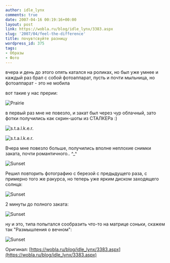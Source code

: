 ```yaml
---
author: idle_lynx
comments: true
date: 2007-04-16 00:19:16+00:00
layout: post
link: https://wobla.ru/blog/idle_lynx/3383.aspx
slug: '2007/04/feel-the-difference'
title: почувтсвуйте разницу
wordpress_id: 375
tags:
- Образы
- Фото
---
```


вчера и день до этого опять катался на роликах, но был уже умнее и каждый раз брал с собой фотоаппарат, пусть и почти мыльница, но фотоаппарат - это не мобила

вот такие у нас прерии:

![Prairie](images/2007/05/011.jpg)

в первый раз мне не повезло, и закат был через чур облачный, зато фотки получились как скрин-шоты из СТАЛКЕРа :)

![s.t.a.l.k.e.r.](images/2007/05/02.jpg)

![s.t.a.l.k.e.r.](images/2007/05/03.jpg)

Вчера мне повезло больше, получились вполне неплохие снимки заката, почти романтичного.. ^_^

![Sunset](images/2007/05/04.jpg)

Решил повторить фотографию с березой с предыдущего раза, с примерно того же ракурса, но теперь уже ярким диском заходящего солнца:

![Sunset](images/2007/05/05.jpg)

2 минуты до полного заката:

![Sunset](images/2007/05/06.jpg)

ну и это, типа попытался сообразить что-то на матрице соньки, скажем так "Размышления о вечном":

![Sunset](images/2007/05/07.jpg)

Оригинал: [https://wobla.ru/blog/idle_lynx/3383.aspx](https://wobla.ru/blog/idle_lynx/3383.aspx)
